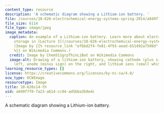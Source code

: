 ```yaml
---
content_type: resource
description: 'A schematic diagram showing a Lithium-ion battery. '
file: /courses/10-626-electrochemical-energy-systems-spring-2014/a049f7f0fa23a614cc94ad5bba3b9e4c_10-626s14-th.jpg
file_size: 6114
file_type: image/jpeg
image_metadata:
  caption: An example of a Lithium-ion battery. Learn more about electrochemical energy
    storage in [Lecture 3](/courses/10-626-electrochemical-energy-systems-spring-2014/pages/lecture-notes).
    (Image by {{% resource_link "efbbd2f4-fe81-4f93-aead-b51492a7506d" "Chem511grpThinLiBat"
    %}} on Wikimedia Commons.)
  credit: Image by Chem511grpThinLiBat on Wikimedia Commons
  image-alt: Drawing of a lithium-ion battery, showing cathode (plus sign) on the
    left, anode (minus sign) on the right, and lithium ions (small white circles).
learning_resource_types: []
license: https://creativecommons.org/licenses/by-nc-sa/4.0/
ocw_type: OCWImage
resourcetype: Image
title: 10-626s14-th
uid: a049f7f0-fa23-a614-cc94-ad5bba3b9e4c
---
```

A schematic diagram showing a Lithium-ion battery. 